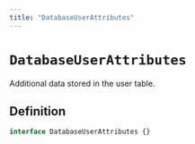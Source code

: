 ```yaml
---
title: "DatabaseUserAttributes"
---
```


# `DatabaseUserAttributes`

Additional data stored in the user table.

## Definition

```ts
interface DatabaseUserAttributes {}
```
